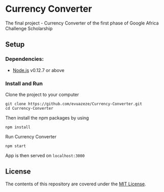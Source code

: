 # Currency Converter

The final project - Currency Converter of the first phase of Google Africa Challenge Scholarship

## Setup

### Dependencies:

* [Node.js](https://nodejs.org/en/) v0.12.7 or above

### Install and Run

Clone the project to your computer

```
git clone https://github.com/evuazeze/Currency-Converter.git
cd Currency-Converter
```

Then install the npm packages by using

```
npm install
```

Run Currency Converter

```
npm start
```

App is then served on `localhost:3000`

## License

The contents of this repository are covered under the [MIT License](LICENSE).
